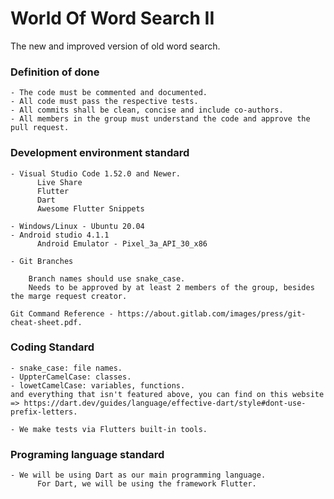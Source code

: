 # World Of Word Search II
The new and improved version of old word search.

### Definition of done
```
- The code must be commented and documented.
- All code must pass the respective tests.
- All commits shall be clean, concise and include co-authors.
- All members in the group must understand the code and approve the pull request.
```

### Development environment standard
```
- Visual Studio Code 1.52.0 and Newer.
      Live Share
      Flutter
      Dart
      Awesome Flutter Snippets
      
- Windows/Linux - Ubuntu 20.04
- Android studio 4.1.1
      Android Emulator - Pixel_3a_API_30_x86
      
- Git Branches

    Branch names should use snake_case.
    Needs to be approved by at least 2 members of the group, besides the marge request creator.

Git Command Reference - https://about.gitlab.com/images/press/git-cheat-sheet.pdf.
```

### Coding Standard
```
- snake_case: file names.
- UppterCamelCase: classes.
- lowetCamelCase: variables, functions.
and everything that isn't featured above, you can find on this website => https://dart.dev/guides/language/effective-dart/style#dont-use-prefix-letters.

- We make tests via Flutters built-in tools.
```

### Programing language standard
```
- We will be using Dart as our main programming language.
      For Dart, we will be using the framework Flutter.
```


